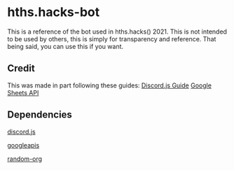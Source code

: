 # hths.hacks-bot

This is a reference of the bot used in hths.hacks() 2021.
This is not intended to be used by others, this is simply for transparency and reference.
That being said, you can use this if you want.

## Credit

This was made in part following these guides:
[Discord.js Guide](https://discordjs.guide/)
[Google Sheets API](https://developers.google.com/sheets/api/quickstart/nodejs)

## Dependencies

[discord.js](https://www.npmjs.com/package/discord.js)

[googleapis](https://www.npmjs.com/package/googleapis)

[random-org](https://www.npmjs.com/package/random-org)
